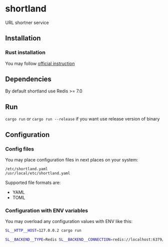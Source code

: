 # shortland
URL shortner service

## Installation
### Rust installation
You may follow [official instruction](https://www.rust-lang.org/tools/install)

## Dependencies
By default shortland use Redis >= 7.0

## Run
```cargo run``` or 
```cargo run --release``` if you want use release version of binary

## Configuration
### Config files
You may place configuration files in next places on your system:
```
/etc/shortland.yaml
/usr/local/etc/shortland.yaml
```

Supported file formats are:
- YAML
- TOML

### Configuration with ENV variables
You may overload any configuration values with ENV like this:
```bash
SL__HTTP__HOST=127.0.0.2 cargo run
```
```bash
SL__BACKEND__TYPE=Redis SL__BACKEND__CONNECTION=redis://localhost:6379/3 cargo run
```
